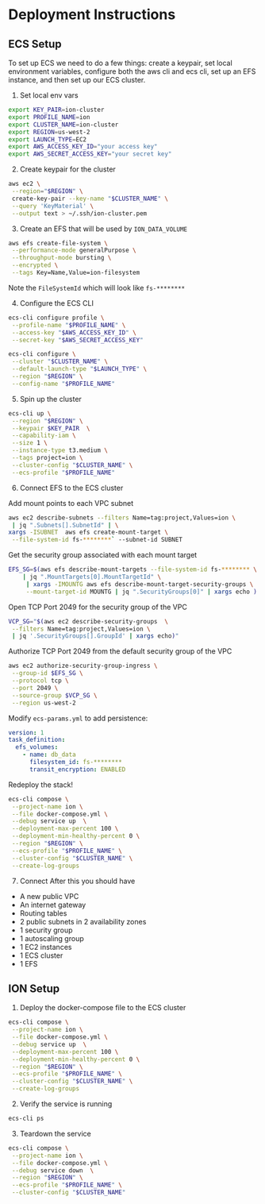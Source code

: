 # Deployment Instructions

## ECS Setup

To set up ECS we need to do a few things: create a keypair, set local environment variables, configure both the aws cli and ecs cli, set up an EFS instance, and then set up our ECS cluster.

1. Set local env vars

```sh
export KEY_PAIR=ion-cluster
export PROFILE_NAME=ion
export CLUSTER_NAME=ion-cluster
export REGION=us-west-2
export LAUNCH_TYPE=EC2
export AWS_ACCESS_KEY_ID="your access key"
export AWS_SECRET_ACCESS_KEY="your secret key"
```

2. Create keypair for the cluster

```sh
aws ec2 \
 --region="$REGION" \
 create-key-pair --key-name "$CLUSTER_NAME" \
 --query 'KeyMaterial' \
 --output text > ~/.ssh/ion-cluster.pem
```

3. Create an EFS that will be used by `ION_DATA_VOLUME`

```sh
aws efs create-file-system \
 --performance-mode generalPurpose \
 --throughput-mode bursting \
 --encrypted \
 --tags Key=Name,Value=ion-filesystem
```

Note the `FileSystemId` which will look like `fs-********`

4. Configure the ECS CLI

```sh
ecs-cli configure profile \
 --profile-name "$PROFILE_NAME" \
 --access-key "$AWS_ACCESS_KEY_ID" \
 --secret-key "$AWS_SECRET_ACCESS_KEY"
```

```sh
ecs-cli configure \
 --cluster "$CLUSTER_NAME" \
 --default-launch-type "$LAUNCH_TYPE" \
 --region "$REGION" \
 --config-name "$PROFILE_NAME"
```

5. Spin up the cluster

```sh
ecs-cli up \
 --region "$REGION" \
 --keypair $KEY_PAIR  \
 --capability-iam \
 --size 1 \
 --instance-type t3.medium \
 --tags project=ion \
 --cluster-config "$CLUSTER_NAME" \
 --ecs-profile "$PROFILE_NAME"
```

6. Connect EFS to the ECS cluster

Add mount points to each VPC subnet

```sh
aws ec2 describe-subnets --filters Name=tag:project,Values=ion \
 | jq ".Subnets[].SubnetId" | \
xargs -ISUBNET  aws efs create-mount-target \
 --file-system-id fs-********` --subnet-id SUBNET
```

Get the security group associated with each mount target

```sh
EFS_SG=$(aws efs describe-mount-targets --file-system-id fs-******** \
    | jq ".MountTargets[0].MountTargetId" \
     | xargs -IMOUNTG aws efs describe-mount-target-security-groups \
     --mount-target-id MOUNTG | jq ".SecurityGroups[0]" | xargs echo )
```

Open TCP Port 2049 for the security group of the VPC

```sh
VCP_SG="$(aws ec2 describe-security-groups  \
 --filters Name=tag:project,Values=ion \
 | jq '.SecurityGroups[].GroupId' | xargs echo)"
```

Authorize TCP Port 2049 from the default security group of the VPC

```sh
aws ec2 authorize-security-group-ingress \
 --group-id $EFS_SG \
 --protocol tcp \
 --port 2049 \
 --source-group $VCP_SG \
 --region us-west-2
```

Modify `ecs-params.yml` to add persistence:

```yml
version: 1
task_definition:
  efs_volumes:
    - name: db_data
      filesystem_id: fs-********
      transit_encryption: ENABLED
```

Redeploy the stack!

```sh
ecs-cli compose \
 --project-name ion \
 --file docker-compose.yml \
 --debug service up  \
 --deployment-max-percent 100 \
 --deployment-min-healthy-percent 0 \
 --region "$REGION" \
 --ecs-profile "$PROFILE_NAME" \
 --cluster-config "$CLUSTER_NAME" \
 --create-log-groups
```

7. Connect
After this you should have
- A new public VPC
- An internet gateway
- Routing tables
- 2 public subnets in 2 availability zones
- 1 security group
- 1 autoscaling group
- 1 EC2 instances
- 1 ECS cluster
- 1 EFS

## ION Setup

1. Deploy the docker-compose file to the ECS cluster

```sh
ecs-cli compose \
 --project-name ion \
 --file docker-compose.yml \
 --debug service up  \
 --deployment-max-percent 100 \
 --deployment-min-healthy-percent 0 \
 --region "$REGION" \
 --ecs-profile "$PROFILE_NAME" \
 --cluster-config "$CLUSTER_NAME" \
 --create-log-groups
```

2. Verify the service is running

```sh
ecs-cli ps
```

3. Teardown the service

```sh
ecs-cli compose \
 --project-name ion \
 --file docker-compose.yml \
 --debug service down  \
 --region "$REGION" \
 --ecs-profile "$PROFILE_NAME" \
 --cluster-config "$CLUSTER_NAME"
```
